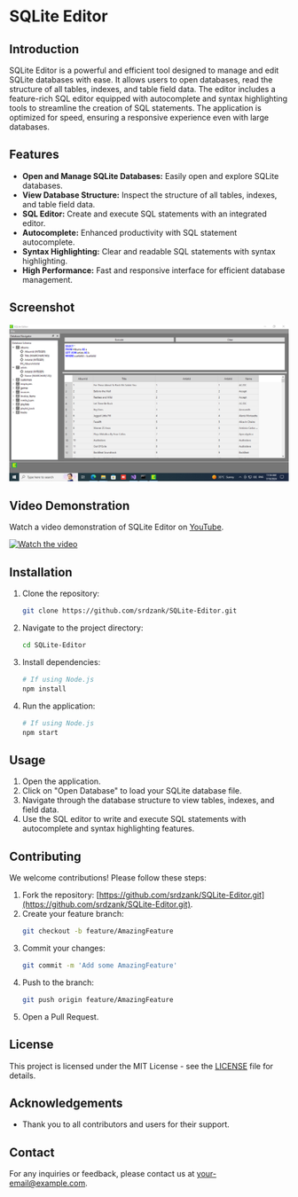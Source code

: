 # SQLite Editor

## Introduction

SQLite Editor is a powerful and efficient tool designed to manage and edit SQLite databases with ease. It allows users to open databases, read the structure of all tables, indexes, and table field data. The editor includes a feature-rich SQL editor equipped with autocomplete and syntax highlighting tools to streamline the creation of SQL statements. The application is optimized for speed, ensuring a responsive experience even with large databases.

## Features

- **Open and Manage SQLite Databases:** Easily open and explore SQLite databases.
- **View Database Structure:** Inspect the structure of all tables, indexes, and table field data.
- **SQL Editor:** Create and execute SQL statements with an integrated editor.
- **Autocomplete:** Enhanced productivity with SQL statement autocomplete.
- **Syntax Highlighting:** Clear and readable SQL statements with syntax highlighting.
- **High Performance:** Fast and responsive interface for efficient database management.

## Screenshot

![App Screenshot](screenshot1.png)

## Video Demonstration

Watch a video demonstration of SQLite Editor on [YouTube](https://www.youtube.com/watch?v=your-video-id).

[![Watch the video](https://img.youtube.com/vi/your-video-id/0.jpg)](https://www.youtube.com/watch?v=your-video-id)

## Installation

1. Clone the repository:
    ```sh
    git clone https://github.com/srdzank/SQLite-Editor.git
    ```

2. Navigate to the project directory:
    ```sh
    cd SQLite-Editor
    ```

3. Install dependencies:
    ```sh
    # If using Node.js
    npm install
    ```

4. Run the application:
    ```sh
    # If using Node.js
    npm start
    ```

## Usage

1. Open the application.
2. Click on "Open Database" to load your SQLite database file.
3. Navigate through the database structure to view tables, indexes, and field data.
4. Use the SQL editor to write and execute SQL statements with autocomplete and syntax highlighting features.

## Contributing

We welcome contributions! Please follow these steps:

1. Fork the repository: [https://github.com/srdzank/SQLite-Editor.git](https://github.com/srdzank/SQLite-Editor.git).
2. Create your feature branch:
    ```sh
    git checkout -b feature/AmazingFeature
    ```
3. Commit your changes:
    ```sh
    git commit -m 'Add some AmazingFeature'
    ```
4. Push to the branch:
    ```sh
    git push origin feature/AmazingFeature
    ```
5. Open a Pull Request.

## License

This project is licensed under the MIT License - see the [LICENSE](LICENSE) file for details.

## Acknowledgements

- Thank you to all contributors and users for their support.

## Contact

For any inquiries or feedback, please contact us at [your-email@example.com](mailto:your-email@example.com).
